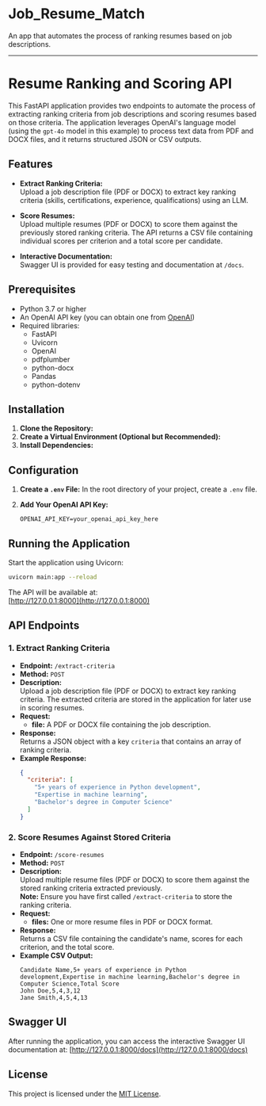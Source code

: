 # Job_Resume_Match
An app that automates the process of ranking resumes based on job descriptions.

---
# Resume Ranking and Scoring API

This FastAPI application provides two endpoints to automate the process of extracting ranking criteria from job descriptions and scoring resumes based on those criteria. The application leverages OpenAI's language model (using the `gpt-4o` model in this example) to process text data from PDF and DOCX files, and it returns structured JSON or CSV outputs.

## Features

- **Extract Ranking Criteria:**  
  Upload a job description file (PDF or DOCX) to extract key ranking criteria (skills, certifications, experience, qualifications) using an LLM.
  
- **Score Resumes:**  
  Upload multiple resumes (PDF or DOCX) to score them against the previously stored ranking criteria. The API returns a CSV file containing individual scores per criterion and a total score per candidate.

- **Interactive Documentation:**  
  Swagger UI is provided for easy testing and documentation at `/docs`.

## Prerequisites

- Python 3.7 or higher
- An OpenAI API key (you can obtain one from [OpenAI](https://openai.com/api/))
- Required libraries:
  - FastAPI
  - Uvicorn
  - OpenAI
  - pdfplumber
  - python-docx
  - Pandas
  - python-dotenv

## Installation

1. **Clone the Repository:**
2. **Create a Virtual Environment (Optional but Recommended):**
3. **Install Dependencies:**
   
## Configuration

1. **Create a `.env` File:**
   In the root directory of your project, create a `.env` file.

2. **Add Your OpenAI API Key:**
   ```env
   OPENAI_API_KEY=your_openai_api_key_here
   ```

## Running the Application

Start the application using Uvicorn:

```bash
uvicorn main:app --reload
```

The API will be available at:  
[http://127.0.0.1:8000](http://127.0.0.1:8000)

## API Endpoints

### 1. Extract Ranking Criteria

- **Endpoint:** `/extract-criteria`
- **Method:** `POST`
- **Description:**  
  Upload a job description file (PDF or DOCX) to extract key ranking criteria. The extracted criteria are stored in the application for later use in scoring resumes.
- **Request:**  
  - **file:** A PDF or DOCX file containing the job description.
- **Response:**  
  Returns a JSON object with a key `criteria` that contains an array of ranking criteria.
- **Example Response:**
  ```json
  {
    "criteria": [
      "5+ years of experience in Python development",
      "Expertise in machine learning",
      "Bachelor's degree in Computer Science"
    ]
  }
  ```

### 2. Score Resumes Against Stored Criteria

- **Endpoint:** `/score-resumes`
- **Method:** `POST`
- **Description:**  
  Upload multiple resume files (PDF or DOCX) to score them against the stored ranking criteria extracted previously.  
  **Note:** Ensure you have first called `/extract-criteria` to store the ranking criteria.
- **Request:**  
  - **files:** One or more resume files in PDF or DOCX format.
- **Response:**  
  Returns a CSV file containing the candidate's name, scores for each criterion, and the total score.
- **Example CSV Output:**
  ```
  Candidate Name,5+ years of experience in Python development,Expertise in machine learning,Bachelor's degree in Computer Science,Total Score
  John Doe,5,4,3,12
  Jane Smith,4,5,4,13
  ```

## Swagger UI

After running the application, you can access the interactive Swagger UI documentation at:
[http://127.0.0.1:8000/docs](http://127.0.0.1:8000/docs)

## License

This project is licensed under the [MIT License](LICENSE).

